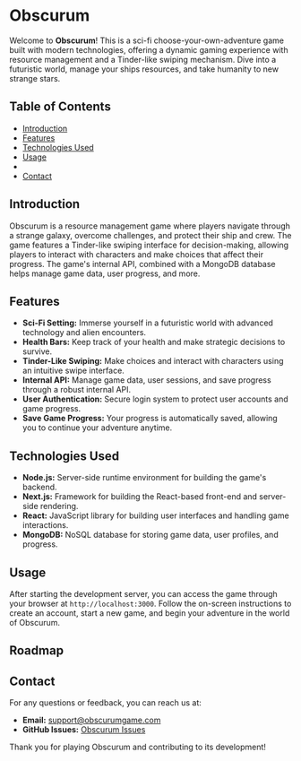 # Obscurum

Welcome to **Obscurum**! This is a sci-fi choose-your-own-adventure game built with modern technologies, offering a dynamic gaming experience with resource management and a Tinder-like swiping mechanism. Dive into a futuristic world, manage your ships resources, and take humanity to new strange stars.

## Table of Contents

- [Introduction](#introduction)
- [Features](#features)
- [Technologies Used](#technologies-used)
- [Usage](#usage)
- 
- [Contact](#contact)

## Introduction

Obscurum is a resource management game where players navigate through a strange galaxy, overcome challenges, and protect their ship and crew. The game features a Tinder-like swiping interface for decision-making, allowing players to interact with characters and make choices that affect their progress. The game's internal API, combined with a MongoDB database helps manage game data, user progress, and more.

## Features

- **Sci-Fi Setting:** Immerse yourself in a futuristic world with advanced technology and alien encounters.
- **Health Bars:** Keep track of your health and make strategic decisions to survive.
- **Tinder-Like Swiping:** Make choices and interact with characters using an intuitive swipe interface.
- **Internal API:** Manage game data, user sessions, and save progress through a robust internal API.
- **User Authentication:** Secure login system to protect user accounts and game progress.
- **Save Game Progress:** Your progress is automatically saved, allowing you to continue your adventure anytime.

## Technologies Used

- **Node.js:** Server-side runtime environment for building the game's backend.
- **Next.js:** Framework for building the React-based front-end and server-side rendering.
- **React:** JavaScript library for building user interfaces and handling game interactions.
- **MongoDB:** NoSQL database for storing game data, user profiles, and progress.

## Usage

After starting the development server, you can access the game through your browser at `http://localhost:3000`. Follow the on-screen instructions to create an account, start a new game, and begin your adventure in the world of Obscurum.

## Roadmap

## Contact

For any questions or feedback, you can reach us at:

- **Email:** support@obscurumgame.com
- **GitHub Issues:** [Obscurum Issues](https://github.com/yourusername/obscurum/issues)

Thank you for playing Obscurum and contributing to its development!
